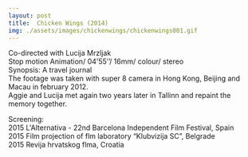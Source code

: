 ```yaml
---
layout: post
title:  Chicken Wings (2014)
img: ./assets/images/chickenwings/chickenwings001.gif
---
```


Co-directed with Lucija Mrzljak  
Stop motion Animation/ 04'55’’/ 16mm/ colour/ stereo  
Synopsis: A travel journal  
The footage was taken with super 8 camera in Hong Kong, Beijing and Macau in february 2012.  
Aggie and Lucija met again two years later in Tallinn and repaint the memory together.
  
Screening:  
2015 L'Alternativa - 22nd Barcelona Independent Film Festival, Spain  
2015 Film projection of flm laboratory “Klubvizija SC”, Belgrade  
2015 Revija hrvatskog flma, Croatia  